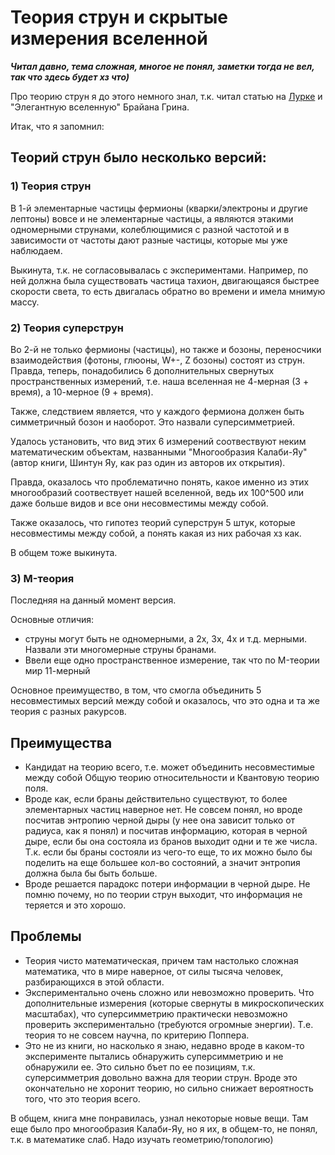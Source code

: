 # Теория струн и скрытые измерения вселенной

**_Читал давно, тема сложная, многое не понял, заметки тогда не вел, так что здесь будет хз что)_**

Про теорию струн я до этого немного знал, т.к. читал статью на [Лурке](https://lurkmore.to/%D0%A2%D0%B5%D0%BE%D1%80%D0%B8%D1%8F_%D1%81%D1%82%D1%80%D1%83%D0%BD) и "Элегантную вселенную" Брайана Грина.

Итак, что я запомнил:

## Теорий струн было несколько версий: 

### 1) Теория струн

В 1-й элементарные частицы фермионы (кварки/электроны и другие лептоны) вовсе и не элементарные частицы, а являются этакими одномерными струнами, колеблющимися с разной частотой и в зависимости от частоты дают разные частицы, которые мы уже наблюдаем.

Выкинута, т.к. не согласовывалась с экспериментами. Например, по ней должна была существовать частица тахион, двигающаяся быстрее скорости света, то есть двигалась обратно во времени и имела мнимую массу.

### 2) Теория суперструн

  Во 2-й не только фермионы (частицы), но также и бозоны, переносчики взаимодействия (фотоны, глюоны, W+-, Z бозоны) состоят из струн. Правда, теперь, понадобились 6 дополнительных свернутых пространственных измерений, т.е. наша вселенная не 4-мерная (3 + время), а 10-мерное (9 + время).
  
  Также, следствием является, что у каждого фермиона должен быть симметричный бозон и наоборот. Это назвали суперсимметрией.
  
  Удалось установить, что вид этих 6 измерений соотвествуют неким математическим объектам, названными "Многообразия Калаби-Яу" (автор книги, Шинтун Яу, как раз один из авторов их открытия). 
  
  Правда, оказалось что проблематично понять, какое именно из этих многообразий соотвествует нашей вселенной, ведь их 100^500 или даже больше видов и все они несовместимы между собой.
  
  Также оказалось, что гипотез теорий суперструн 5 штук, которые несовместимы между собой, а понять какая из них рабочая хз как.
  
  В общем тоже выкинута.
  
  ### 3) M-теория
  
  Последняя на данный момент версия.
  
  Основные отличия:
  - струны могут быть не одномерными, а 2х, 3х, 4х и т.д. мерными. Назвали эти многомерные струны бранами.
  - Ввели еще одно пространственное измерение, так что по M-теории мир 11-мерный

Основное преимущество, в том, что смогла объединить 5 несовместимых версий между собой и оказалось, что это одна и та же теория с разных ракурсов.

## Преимущества

- Кандидат на теорию всего, т.е. может объединить несовместимые между собой Общую теорию относительности и Квантовую теорию поля.
- Вроде как, если браны действительно существуют, то более элементарных частиц наверное нет. Не совсем понял, но вроде посчитав энтропию черной дыры (у нее она зависит только от радиуса, как я понял) и посчитав информацию, которая в черной дыре, если бы она состояла из бранов выходит одни и те же числа. Т.к. если бы браны состояли из чего-то еще, то их можно было бы поделить на еще большее кол-во состояний, а значит энтропия должна была бы быть больше.
-  Вроде решается парадокс потери информации в черной дыре. Не помню почему, но по теории струн выходит, что информация не теряется и это хорошо.

## Проблемы

- Теория чисто математическая, причем там настолько сложная математика, что в мире наверное, от силы тысяча человек, разбирающихся в этой области.
- Экспериментально очень сложно или невозможно проверить. Что дополнительные измерения (которые свернуты в микроскопических масштабах), что суперсимметрию практически невозможно проверить экспериментально (требуются огромные энергии). Т.е. теория то не совсем научна, по критерию Поппера.
- Это не из книги, но насколько я знаю, недавно вроде в каком-то эксперименте пытались обнаружить суперсимметрию и не обнаружили ее. Это сильно бъет по ее позициям, т.к. суперсимметрия довольно важна для теории струн. Вроде это окончательно не хоронит теорию, но сильно снижает вероятность того, что это теория всего.

В общем, книга мне понравилась, узнал некоторые новые вещи. Там еще было про многообразия Калаби-Яу, но я их, в общем-то, не понял, т.к. в математике слаб. Надо изучать геометрию/топологию)